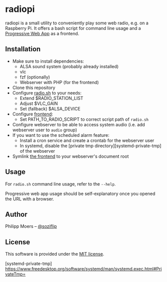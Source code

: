 radiopi
=======

radiopi is a small utility to conveniently play some web radio, e.g. on a Raspberry Pi.
It offers a bash script for command line usage and a [Progressive Web App](https://de.wikipedia.org/wiki/Progressive_Web_App) as a frontend.

## Installation

* Make sure to install dependencies:
    * ALSA sound system (probably already installed)
    * vlc
    * fzf (optionally)
    * Webserver with PHP (for the frontend)
* Clone this repository
* Configure [radio.sh](./radio.sh) to your needs:
    * Extend $RADIO_STATION_LIST
    * Adjust $VLC_GAIN
    * Set (fallback) $ALSA_DEVICE
* Configure [frontend](./fontend/index.php):
    * Set PATH_TO_RADIO_SCRIPT to correct script path of `radio.sh`
* Configure webserver to be able to access system audio (i.e. add webserver user to `audio` group)
* If you want to use the scheduled alarm feature:
    * Install a cron service and create a crontab for the webserver user
    * In systemd, disable the [private tmp directory][systemd-private-tmp] of the webserver
* Symlink [the frontend](./fontend/) to your webserver's document root


## Usage

For `radio.sh` command line usage, refer to the `--help`.

Progressive web app usage should be self-explanatory once you opened the URL with a browser.


## Author

Philipp Moers – [@soziflip](https://twitter.com/soziflip)


## License

This software is provided under the [MIT license](LICENSE.md).


[systemd-private-tmp] https://www.freedesktop.org/software/systemd/man/systemd.exec.html#PrivateTmp=
